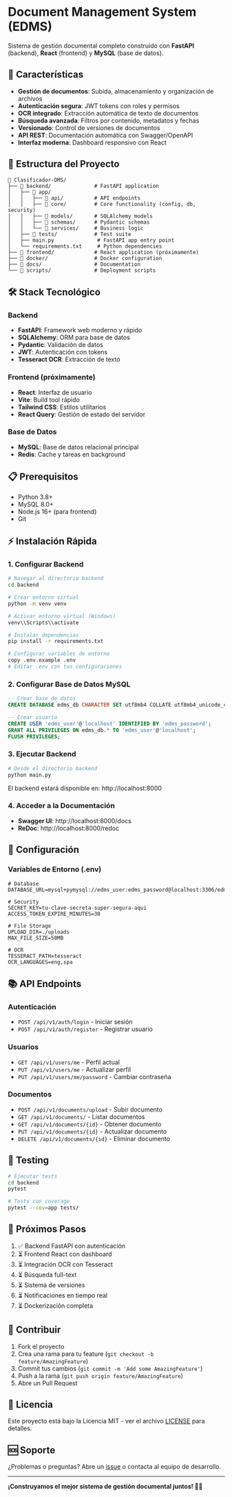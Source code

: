 # Document Management System (EDMS)

Sistema de gestión documental completo construido con **FastAPI** (backend), **React** (frontend) y **MySQL** (base de datos).

## 🚀 Características

- **Gestión de documentos**: Subida, almacenamiento y organización de archivos
- **Autenticación segura**: JWT tokens con roles y permisos
- **OCR integrado**: Extracción automática de texto de documentos
- **Búsqueda avanzada**: Filtros por contenido, metadatos y fechas
- **Versionado**: Control de versiones de documentos
- **API REST**: Documentación automática con Swagger/OpenAPI
- **Interfaz moderna**: Dashboard responsivo con React

## 📁 Estructura del Proyecto

```
📁 Clasificador-DMS/
├── 📁 backend/              # FastAPI application
│   ├── 📁 app/
│   │   ├── 📁 api/          # API endpoints
│   │   ├── 📁 core/         # Core functionality (config, db, security)
│   │   ├── 📁 models/       # SQLAlchemy models
│   │   ├── 📁 schemas/      # Pydantic schemas
│   │   └── 📁 services/     # Business logic
│   ├── 📁 tests/            # Test suite
│   ├── main.py              # FastAPI app entry point
│   └── requirements.txt     # Python dependencies
├── 📁 frontend/             # React application (próximamente)
├── 📁 docker/               # Docker configuration
├── 📁 docs/                 # Documentation
└── 📁 scripts/              # Deployment scripts
```

## 🛠️ Stack Tecnológico

### Backend
- **FastAPI**: Framework web moderno y rápido
- **SQLAlchemy**: ORM para base de datos
- **Pydantic**: Validación de datos
- **JWT**: Autenticación con tokens
- **Tesseract OCR**: Extracción de texto

### Frontend (próximamente)
- **React**: Interfaz de usuario
- **Vite**: Build tool rápido
- **Tailwind CSS**: Estilos utilitarios
- **React Query**: Gestión de estado del servidor

### Base de Datos
- **MySQL**: Base de datos relacional principal
- **Redis**: Cache y tareas en background

## 📋 Prerequisitos

- Python 3.8+
- MySQL 8.0+
- Node.js 16+ (para frontend)
- Git

## ⚡ Instalación Rápida

### 1. Configurar Backend

```bash
# Navegar al directorio backend
cd backend

# Crear entorno virtual
python -m venv venv

# Activar entorno virtual (Windows)
venv\\Scripts\\activate

# Instalar dependencias
pip install -r requirements.txt

# Configurar variables de entorno
copy .env.example .env
# Editar .env con tus configuraciones
```

### 2. Configurar Base de Datos MySQL

```sql
-- Crear base de datos
CREATE DATABASE edms_db CHARACTER SET utf8mb4 COLLATE utf8mb4_unicode_ci;

-- Crear usuario
CREATE USER 'edms_user'@'localhost' IDENTIFIED BY 'edms_password';
GRANT ALL PRIVILEGES ON edms_db.* TO 'edms_user'@'localhost';
FLUSH PRIVILEGES;
```

### 3. Ejecutar Backend

```bash
# Desde el directorio backend
python main.py
```

El backend estará disponible en: http://localhost:8000

### 4. Acceder a la Documentación

- **Swagger UI**: http://localhost:8000/docs
- **ReDoc**: http://localhost:8000/redoc

## 🔧 Configuración

### Variables de Entorno (.env)

```env
# Database
DATABASE_URL=mysql+pymysql://edms_user:edms_password@localhost:3306/edms_db

# Security
SECRET_KEY=tu-clave-secreta-super-segura-aqui
ACCESS_TOKEN_EXPIRE_MINUTES=30

# File Storage
UPLOAD_DIR=./uploads
MAX_FILE_SIZE=50MB

# OCR
TESSERACT_PATH=tesseract
OCR_LANGUAGES=eng,spa
```

## 📚 API Endpoints

### Autenticación
- `POST /api/v1/auth/login` - Iniciar sesión
- `POST /api/v1/auth/register` - Registrar usuario

### Usuarios
- `GET /api/v1/users/me` - Perfil actual
- `PUT /api/v1/users/me` - Actualizar perfil
- `PUT /api/v1/users/me/password` - Cambiar contraseña

### Documentos
- `POST /api/v1/documents/upload` - Subir documento
- `GET /api/v1/documents/` - Listar documentos
- `GET /api/v1/documents/{id}` - Obtener documento
- `PUT /api/v1/documents/{id}` - Actualizar documento
- `DELETE /api/v1/documents/{id}` - Eliminar documento

## 🧪 Testing

```bash
# Ejecutar tests
cd backend
pytest

# Tests con coverage
pytest --cov=app tests/
```

## 🚀 Próximos Pasos

1. ✅ Backend FastAPI con autenticación
2. ⏳ Frontend React con dashboard
3. ⏳ Integración OCR con Tesseract
4. ⏳ Búsqueda full-text
5. ⏳ Sistema de versiones
6. ⏳ Notificaciones en tiempo real
7. ⏳ Dockerización completa

## 🤝 Contribuir

1. Fork el proyecto
2. Crea una rama para tu feature (`git checkout -b feature/AmazingFeature`)
3. Commit tus cambios (`git commit -m 'Add some AmazingFeature'`)
4. Push a la rama (`git push origin feature/AmazingFeature`)
5. Abre un Pull Request

## 📄 Licencia

Este proyecto está bajo la Licencia MIT - ver el archivo [LICENSE](LICENSE) para detalles.

## 🆘 Soporte

¿Problemas o preguntas? Abre un [issue](https://github.com/tu-usuario/edms/issues) o contacta al equipo de desarrollo.

---

**¡Construyamos el mejor sistema de gestión documental juntos! 📄✨**